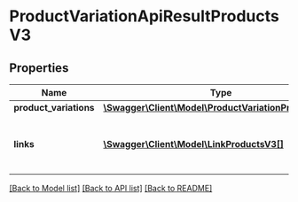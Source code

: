 # ProductVariationApiResultProductsV3

## Properties
Name | Type | Description | Notes
------------ | ------------- | ------------- | -------------
**product_variations** | [**\Swagger\Client\Model\ProductVariationProductsV3[]**](ProductVariationProductsV3.md) |  | [optional] 
**links** | [**\Swagger\Client\Model\LinkProductsV3[]**](LinkProductsV3.md) | a list of links that can be used for pagination. | [optional] 

[[Back to Model list]](../../README.md#documentation-for-models) [[Back to API list]](../../README.md#documentation-for-api-endpoints) [[Back to README]](../../README.md)

